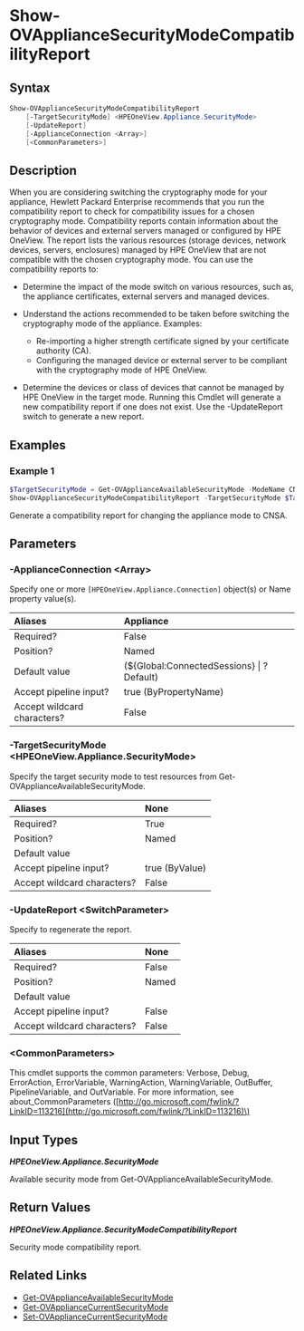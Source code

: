 ﻿---
description: Generate or show security mode compatability report. 
---

# Show-OVApplianceSecurityModeCompatibilityReport

## Syntax

```powershell
Show-OVApplianceSecurityModeCompatibilityReport
    [-TargetSecurityMode] <HPEOneView.Appliance.SecurityMode>
    [-UpdateReport]
    [-ApplianceConnection <Array>]
    [<CommonParameters>]
```

## Description

When you are considering switching the cryptography mode for your appliance, Hewlett Packard Enterprise recommends that you run the compatibility report to check for compatibility issues for a chosen cryptography mode. Compatibility reports contain information about the behavior of devices and external servers managed or configured by HPE OneView. The report lists the various resources (storage devices, network devices, servers, enclosures) managed by HPE OneView that are not compatible with the chosen cryptography mode. You can use the compatibility reports to:

*  Determine the impact of the mode switch on various resources, such as, the appliance certificates, external servers and managed devices. 
*  Understand the actions recommended to be taken before switching the cryptography mode of the appliance. Examples: 

    *  Re-importing a higher strength certificate signed by your certificate authority (CA).
    *  Configuring the managed device or external server to be compliant with the cryptography mode of HPE OneView.

*  Determine the devices or class of devices that cannot be managed by HPE OneView in the target mode. Running this Cmdlet will generate a new compatibility report if one does not exist. Use the -UpdateReport switch to generate a new report. 

## Examples

###  Example 1 

```powershell
$TargetSecurityMode = Get-OVApplianceAvailableSecurityMode -ModeName CNSA
Show-OVApplianceSecurityModeCompatibilityReport -TargetSecurityMode $TargetSecurityMode
```

Generate a compatibility report for changing the appliance mode to CNSA.

## Parameters

### -ApplianceConnection &lt;Array&gt;

Specify one or more `[HPEOneView.Appliance.Connection]` object(s) or Name property value(s).

| Aliases | Appliance |
| :--- | :--- |
| Required? | False |
| Position? | Named |
| Default value | (${Global:ConnectedSessions} &vert; ? Default) |
| Accept pipeline input? | true (ByPropertyName) |
| Accept wildcard characters? | False |

### -TargetSecurityMode &lt;HPEOneView.Appliance.SecurityMode&gt;

Specify the target security mode to test resources from Get-OVApplianceAvailableSecurityMode.

| Aliases | None |
| :--- | :--- |
| Required? | True |
| Position? | Named |
| Default value |  |
| Accept pipeline input? | true (ByValue) |
| Accept wildcard characters? | False |

### -UpdateReport &lt;SwitchParameter&gt;

Specify to regenerate the report.

| Aliases | None |
| :--- | :--- |
| Required? | False |
| Position? | Named |
| Default value |  |
| Accept pipeline input? | False |
| Accept wildcard characters? | False |

### &lt;CommonParameters&gt;

This cmdlet supports the common parameters: Verbose, Debug, ErrorAction, ErrorVariable, WarningAction, WarningVariable, OutBuffer, PipelineVariable, and OutVariable. For more information, see about\_CommonParameters \([http://go.microsoft.com/fwlink/?LinkID=113216](http://go.microsoft.com/fwlink/?LinkID=113216)\)

## Input Types

_**HPEOneView.Appliance.SecurityMode**_

Available security mode from Get-OVApplianceAvailableSecurityMode.

## Return Values

_**HPEOneView.Appliance.SecurityModeCompatibilityReport**_

Security mode compatibility report.

## Related Links

* [Get-OVApplianceAvailableSecurityMode](get-ovapplianceavailablesecuritymode.md)
* [Get-OVApplianceCurrentSecurityMode](get-ovappliancecurrentsecuritymode.md)
* [Set-OVApplianceCurrentSecurityMode](set-ovappliancecurrentsecuritymode.md)
